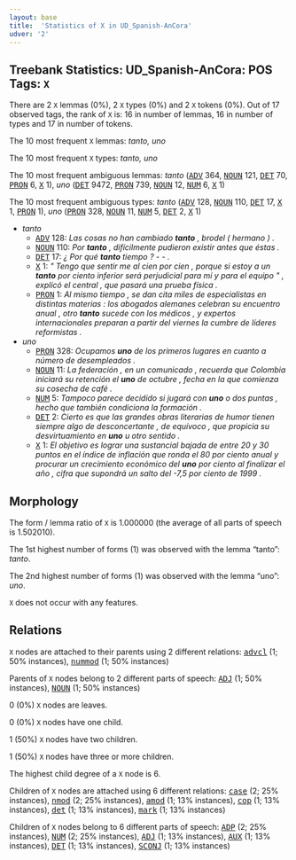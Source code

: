 ```yaml
---
layout: base
title:  'Statistics of X in UD_Spanish-AnCora'
udver: '2'
---
```


## Treebank Statistics: UD_Spanish-AnCora: POS Tags: `X`

There are 2 `X` lemmas (0%), 2 `X` types (0%) and 2 `X` tokens (0%).
Out of 17 observed tags, the rank of `X` is: 16 in number of lemmas, 16 in number of types and 17 in number of tokens.

The 10 most frequent `X` lemmas: <em>tanto, uno</em>

The 10 most frequent `X` types:  <em>tanto, uno</em>

The 10 most frequent ambiguous lemmas: <em>tanto</em> (<tt><a href="es_ancora-pos-ADV.html">ADV</a></tt> 364, <tt><a href="es_ancora-pos-NOUN.html">NOUN</a></tt> 121, <tt><a href="es_ancora-pos-DET.html">DET</a></tt> 70, <tt><a href="es_ancora-pos-PRON.html">PRON</a></tt> 6, <tt><a href="es_ancora-pos-X.html">X</a></tt> 1), <em>uno</em> (<tt><a href="es_ancora-pos-DET.html">DET</a></tt> 9472, <tt><a href="es_ancora-pos-PRON.html">PRON</a></tt> 739, <tt><a href="es_ancora-pos-NOUN.html">NOUN</a></tt> 12, <tt><a href="es_ancora-pos-NUM.html">NUM</a></tt> 6, <tt><a href="es_ancora-pos-X.html">X</a></tt> 1)

The 10 most frequent ambiguous types:  <em>tanto</em> (<tt><a href="es_ancora-pos-ADV.html">ADV</a></tt> 128, <tt><a href="es_ancora-pos-NOUN.html">NOUN</a></tt> 110, <tt><a href="es_ancora-pos-DET.html">DET</a></tt> 17, <tt><a href="es_ancora-pos-X.html">X</a></tt> 1, <tt><a href="es_ancora-pos-PRON.html">PRON</a></tt> 1), <em>uno</em> (<tt><a href="es_ancora-pos-PRON.html">PRON</a></tt> 328, <tt><a href="es_ancora-pos-NOUN.html">NOUN</a></tt> 11, <tt><a href="es_ancora-pos-NUM.html">NUM</a></tt> 5, <tt><a href="es_ancora-pos-DET.html">DET</a></tt> 2, <tt><a href="es_ancora-pos-X.html">X</a></tt> 1)


* <em>tanto</em>
  * <tt><a href="es_ancora-pos-ADV.html">ADV</a></tt> 128: <em>Las cosas no han cambiado <b>tanto</b> , brodel ( hermano ) .</em>
  * <tt><a href="es_ancora-pos-NOUN.html">NOUN</a></tt> 110: <em>Por <b>tanto</b> , difícilmente pudieron existir antes que éstas .</em>
  * <tt><a href="es_ancora-pos-DET.html">DET</a></tt> 17: <em>¿ Por qué <b>tanto</b> tiempo ? - - .</em>
  * <tt><a href="es_ancora-pos-X.html">X</a></tt> 1: <em>" Tengo que sentir me al cien por cien , porque si estoy a un <b>tanto</b> por ciento inferior será perjudicial para mí y para el equipo " , explicó el central , que pasará una prueba física .</em>
  * <tt><a href="es_ancora-pos-PRON.html">PRON</a></tt> 1: <em>Al mismo tiempo , se dan cita miles de especialistas en distintas materias : los abogados alemanes celebran su encuentro anual , otro <b>tanto</b> sucede con los médicos , y expertos internacionales preparan a partir del viernes la cumbre de líderes reformistas .</em>
* <em>uno</em>
  * <tt><a href="es_ancora-pos-PRON.html">PRON</a></tt> 328: <em>Ocupamos <b>uno</b> de los primeros lugares en cuanto a número de desempleados .</em>
  * <tt><a href="es_ancora-pos-NOUN.html">NOUN</a></tt> 11: <em>La federación , en un comunicado , recuerda que Colombia iniciará su retención el <b>uno</b> de octubre , fecha en la que comienza su cosecha de café .</em>
  * <tt><a href="es_ancora-pos-NUM.html">NUM</a></tt> 5: <em>Tampoco parece decidido si jugará con <b>uno</b> o dos puntas , hecho que también condiciona la formación .</em>
  * <tt><a href="es_ancora-pos-DET.html">DET</a></tt> 2: <em>Cierto es que las grandes obras literarias de humor tienen siempre algo de desconcertante , de equívoco , que propicia su desvirtuamiento en <b>uno</b> u otro sentido .</em>
  * <tt><a href="es_ancora-pos-X.html">X</a></tt> 1: <em>El objetivo es lograr una sustancial bajada de entre 20 y 30 puntos en el índice de inflación que ronda el 80 por ciento anual y procurar un crecimiento económico del <b>uno</b> por ciento al finalizar el año , cifra que supondrá un salto del -7,5 por ciento de 1999 .</em>

## Morphology

The form / lemma ratio of `X` is 1.000000 (the average of all parts of speech is 1.502010).

The 1st highest number of forms (1) was observed with the lemma “tanto”: <em>tanto</em>.

The 2nd highest number of forms (1) was observed with the lemma “uno”: <em>uno</em>.

`X` does not occur with any features.


## Relations

`X` nodes are attached to their parents using 2 different relations: <tt><a href="es_ancora-dep-advcl.html">advcl</a></tt> (1; 50% instances), <tt><a href="es_ancora-dep-nummod.html">nummod</a></tt> (1; 50% instances)

Parents of `X` nodes belong to 2 different parts of speech: <tt><a href="es_ancora-pos-ADJ.html">ADJ</a></tt> (1; 50% instances), <tt><a href="es_ancora-pos-NOUN.html">NOUN</a></tt> (1; 50% instances)

0 (0%) `X` nodes are leaves.

0 (0%) `X` nodes have one child.

1 (50%) `X` nodes have two children.

1 (50%) `X` nodes have three or more children.

The highest child degree of a `X` node is 6.

Children of `X` nodes are attached using 6 different relations: <tt><a href="es_ancora-dep-case.html">case</a></tt> (2; 25% instances), <tt><a href="es_ancora-dep-nmod.html">nmod</a></tt> (2; 25% instances), <tt><a href="es_ancora-dep-amod.html">amod</a></tt> (1; 13% instances), <tt><a href="es_ancora-dep-cop.html">cop</a></tt> (1; 13% instances), <tt><a href="es_ancora-dep-det.html">det</a></tt> (1; 13% instances), <tt><a href="es_ancora-dep-mark.html">mark</a></tt> (1; 13% instances)

Children of `X` nodes belong to 6 different parts of speech: <tt><a href="es_ancora-pos-ADP.html">ADP</a></tt> (2; 25% instances), <tt><a href="es_ancora-pos-NUM.html">NUM</a></tt> (2; 25% instances), <tt><a href="es_ancora-pos-ADJ.html">ADJ</a></tt> (1; 13% instances), <tt><a href="es_ancora-pos-AUX.html">AUX</a></tt> (1; 13% instances), <tt><a href="es_ancora-pos-DET.html">DET</a></tt> (1; 13% instances), <tt><a href="es_ancora-pos-SCONJ.html">SCONJ</a></tt> (1; 13% instances)


